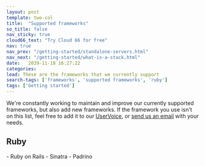 ```yaml
---
layout: post
template: two-col
title:  "Supported frameworks"
so_title: false
nav_sticky: true
cloud66_text: "Try Cloud 66 for free"
nav: true
nav_prev: "/getting-started/standalone-servers.html"
nav_next: "/getting-started/what-is-a-stack.html"
date:   2039-11-18 16:27:22
categories: 
lead: These are the frameworks that we currently support
search-tags: ['frameworks', 'supported frameworks', 'ruby']
tags: ['Getting started']
---
```


We're constantly working to maintain and improve our currently supported frameworks, but also add new frameworks. If the framework you use isn't on this list, feel free to add it to our [UserVoice](https://cloud66.uservoice.com/), or <a href="mailto:hello@cloud66.com">send us an email</a> with your needs.

<h2 id=ruby>Ruby</h2>
- Ruby on Rails
- Sinatra
- Padrino
